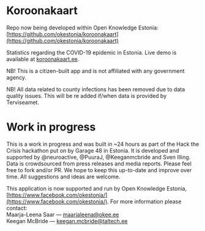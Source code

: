 # Koroonakaart

Repo now being developed within Open Knowledge Estonia: [https://github.com/okestonia/koroonakaart](https://github.com/okestonia/koroonakaart)

Statistics regarding the COVID-19 epidemic in Estonia. Live demo is available at [koroonakaart.ee](http://koroonakaart.ee/).

NB! This is a citizen-built app and is not affiliated with any government agency. 

NB! All data related to county infections has been removed due to data quality issues. This will be re added if/when data is provided by Terviseamet. 

# Work in progress
This is a work in progress and was built in ~24 hours as part of the Hack the Crisis hackathon put on by Garage 48 in Estonia. It is developed and supported by @neuroactive, @PuuraJ, @Keeganmcbride and Sven Illing. Data is crowdsourced from press releases and media reports. Please feel free to fork and/or PR. We hope to keep this up-to-date and improve over time. All suggestions and ideas are welcome. 

This application is now supported and run by Open Knowledge Estonia, [https://www.facebook.com/okestonia/](https://www.facebook.com/okestonia/). For more information please contact:  
Maarja-Leena Saar ⁠— maarjaleena@okee.ee  
Keegan McBride ⁠— keegan.mcbride@taltech.ee
